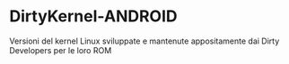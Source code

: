 DirtyKernel-ANDROID
===================

Versioni del kernel Linux sviluppate e mantenute appositamente dai Dirty Developers per le loro ROM
